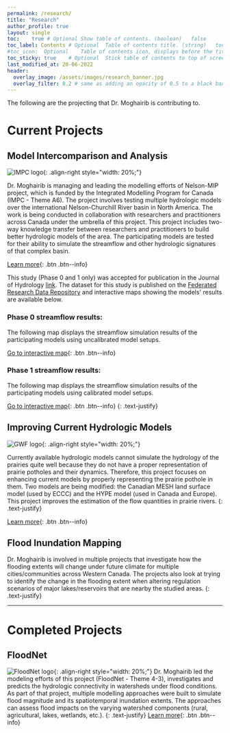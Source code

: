 ```yaml
---
permalink: /research/
title: "Research"
author_profile: true
layout: single
toc: 	true # Optional	Show table of contents. (boolean)	false
toc_label: Contents	# Optional	Table of contents title. (string)	toc_label in UI Text data file.
#toc_icon:	Optional	Table of contents icon, displays before the title. (string)	Font Awesome  file-alt icon. Other FA icons can be used instead.
toc_sticky: true	# Optional	Stick table of contents to top of screen.	false
last_modified_at: 20-06-2022
header:
  overlay_image: /assets/images/research_banner.jpg
  overlay_filter: 0.2 # same as adding an opacity of 0.5 to a black background
---
```

The following are the projecting that Dr. Moghairib is contributing to.
# Current Projects

## Model Intercomparison and Analysis

![IMPC logo](/assets/images/IMPC_logo.png "Integrated Modelling Program for Canada"){: .align-right style="width: 20%;"}

Dr. Moghairib is managing and leading the modelling efforts of Nelson-MIP project, which is funded by the Integrated Modelling Program for Canada (IMPC - Theme A6). The project involves testing multiple hydrologic models over the international Nelson-Churchill River basin in North America. The work is being conducted in collaboration with researchers and practitioners across Canada under the umbrella of this project. This project includes two-way knowledge transfer between researchers and practitioners to build better hydrologic models of the area. The participating models are tested for their ability to simulate the streamflow and other hydrologic signatures of that complex basin.

[Learn more](https://gwf.usask.ca/impc/science/research-themes/theme-a6.php){: .btn .btn--info}

This study (Phase 0 and 1 only) was accepted for publication in the Journal of Hydrology [link](https://doi.org/10.1016/j.jhydrol.2023.129820). The dataset for this study is published on the [Federated Research Data Repository](https://doi.org/10.20383/102.0705) and interactive maps showing the models' results are available below.

### Phase 0 streamflow results:
The following map displays the streamflow simulation results of the participating models using uncalibrated model setups.

[Go to interactive map](https://uc-hal.github.io/Nelson-MIP/Phase_0_flow_map.html){: .btn .btn--info} 

### Phase 1 streamflow results:
The following map displays the streamflow simulation results of the participating models using calibrated model setups.

[Go to interactive map](https://uc-hal.github.io/Nelson-MIP/Phase_1_flow_map.html){: .btn .btn--info} 
{: .text-justify}


## Improving Current Hydrologic Models

![GWF logo](/assets/images/GWF_logo.png "Global Water Futures"){: .align-right style="width: 20%;"}

Currently available hydrologic models cannot simulate the hydrology of the prairies quite well because they do not have a proper representation of prairie potholes and their dynamics. Therefore, this project focuses on enhancing current models by properly representing the prairie pothole in them. Two models are being modified: the Canadian MESH land surface model (used by ECCC) and the HYPE model (used in Canada and Europe). This project improves the estimation of the flow quantities in prairie rivers.
{: .text-justify}

[Learn more](https://gwf.usask.ca/core-modelling/index.php){: .btn .btn--info}

## Flood Inundation Mapping

Dr. Moghairib is involved in multiple projects that investigate how the flooding extents will change under future climate for multiple cities/communities across Western Canada. The projects also look at trying to identify the change in the flooding extent when altering regulation scenarios of major lakes/reservoirs that are nearby the studied areas.
{: .text-justify}
______________


# Completed Projects

## FloodNet

![FloodNet logo](/assets/images/FloodNet_logo.png "FloodNet"){: .align-right style="width: 20%;"} 
Dr. Moghairib led the modeling efforts of this project (FloodNet - Theme 4-3), investigates and predicts the hydrologic connectivity in watersheds under flood conditions. As part of that project, multiple modelling approaches were built to simulate flood magnitude and its spatiotemporal inundation extents. The approaches can assess flood impacts on the varying watershed components (rural, agricultural, lakes, wetlands, etc.). 
{: .text-justify}
[Learn more](https://floodnet.webflow.io/){: .btn .btn--info}
